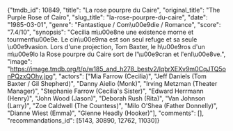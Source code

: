 {"tmdb_id": 10849, "title": "La rose pourpre du Caire", "original_title": "The Purple Rose of Cairo", "slug_title": "la-rose-pourpre-du-caire", "date": "1985-03-01", "genre": "Fantastique / Com\u00e9die / Romance", "score": "7.4/10", "synopsis": "Cecilia m\u00e8ne une existence morne et tourment\u00e9e. Le cin\u00e9ma est son seul refuge et sa seule \u00e9vasion. Lors d'une projection, Tom Baxter, le h\u00e9ros d'un m\u00e9lo la Rose pourpre du Caire sort de l'\u00e9cran et l'enl\u00e8ve.", "image": "https://image.tmdb.org/t/p/w185_and_h278_bestv2/lqbrXEXv9m0CqJTQ5onPQzxQOhy.jpg", "actors": ["Mia Farrow (Cecilia)", "Jeff Daniels (Tom Baxter / Gil Shepherd)", "Danny Aiello (Monk)", "Irving Metzman (Theater Manager)", "Stephanie Farrow (Cecilia's Sister)", "Edward Herrmann (Henry)", "John Wood (Jason)", "Deborah Rush (Rita)", "Van Johnson (Larry)", "Zoe Caldwell (The Countess)", "Milo O'Shea (Father Donnelly)", "Dianne Wiest (Emma)", "Glenne Headly (Hooker)"], "comments": [], "recommandations_id": [5143, 30890, 12762, 11030]}